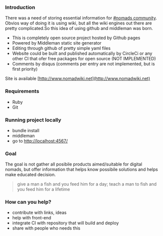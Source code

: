 ### Introduction
There was a need of storing essential information for [#nomads community](http://hashtagnomads.com). Obvios way of doing it is using wiki, but all the wiki engines out there are pretty complicated.So this idea of using github and middleman was born.

- This is completely open source project hosted by Github pages
- Powered by Middleman static site generator
- Editing through github of pretty simple yaml files
- Website could be built and published automatically by CircleCi or any other CI that ofer free packages for open source (NOT IMPLEMENTED)
- Comments by disqus (comments per entry are not implemented, but is first priority)

Site is available [http://www.nomadwiki.net](http://www.nomadwiki.net)

### Requirements
- Ruby
- Git

### Running project locally
- bundle install
- middleman 
- go to [http://localhost:4567/](http://localhost:4567/)

### Goal
The goal is not gather all posibile products aimed/suitable for digital nomads, but offer information that helps know possibile solutions and helps make educated decision. 

> give a man a fish and you feed him for a day; teach a man to fish and you feed him for a lifetime

### How can you help?
- contribute with links, ideas
- help with front-end
- integrate CI with repository that will build and deploy
- share with people who needs this
